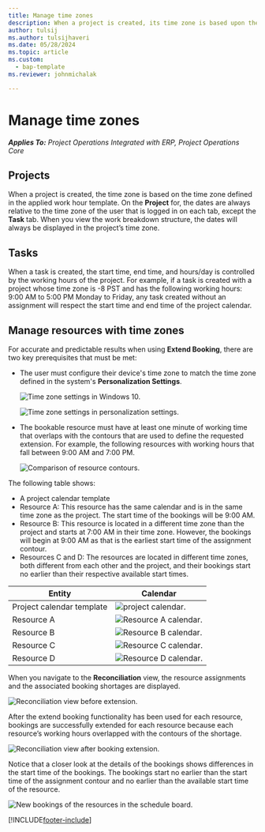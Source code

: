 ```yaml
---
title: Manage time zones
description: When a project is created, its time zone is based upon the time zone defined in the work hour template applied.
author: tulsij
ms.author: tulsijhaveri
ms.date: 05/28/2024
ms.topic: article
ms.custom: 
  - bap-template
ms.reviewer: johnmichalak

---
```


# Manage time zones

_**Applies To:** Project Operations Integrated with ERP, Project Operations Core_


## Projects

When a project is created, the time zone is based on the time zone defined in the applied work hour template. On the **Project** for, the dates are always relative to the time zone of the user that is logged in on each tab, except the **Task** tab. When you view the work breakdown structure, the dates will always be displayed in the project’s time zone.

## Tasks

When a task is created, the start time, end time, and hours/day is controlled by the working hours of the project. For example, if a task is created with a project whose time zone is -8 PST and has the following working hours: 9:00 AM to 5:00 PM Monday to Friday, any task created without an assignment will respect the start time and end time of the project calendar.

## Manage resources with time zones

For accurate and predictable results when using **Extend Booking**, there are two key prerequisites that must be met:  

- The user must configure their device's time zone to match the time zone defined in the system's **Personalization Settings**.
 
  ![Time zone settings in Windows 10.](media/reconcile-assignments-03.png)

  ![Time zone settings in personalization settings.](media/reconcile-assignments-04.png)
 
- The bookable resource must have at least one minute of working time that overlaps with the contours that are used to define the requested extension. For example, the following resources with working hours that fall between 9:00 AM and 7:00 PM. 

  ![Comparison of resource contours.](media/reconcile-assignments-05.png)

The following table shows:

- A project calendar template
- Resource A: This resource has the same calendar and is in the same time zone as the project. The start time of the bookings will be 9:00 AM.
- Resource B: This resource is located in a different time zone than the project and starts at 7:00 AM in their time zone. However, the bookings will begin at 9:00 AM as that is the earliest start time of the assignment contour.
- Resources C and D: The resources are located in different time zones, both different from each other and the project, and their bookings start no earlier than their respective available start times.

|Entity  |Calendar  |
|-|-|
|Project calendar template   | ![project calendar.](media/reconcile-assignments-06.png) |
|Resource A  | ![Resource A calendar.](media/reconcile-assignments-06.png) |
|Resource B  |  ![Resource B calendar.](media/reconcile-assignments-07.png) |
|Resource C  |  ![Resource C calendar.](media/reconcile-assignments-08.png) |
|Resource D  | ![Resource D calendar.](media/reconcile-assignments-09.png)  |
 
When you navigate to the **Reconciliation** view, the resource assignments and the associated booking shortages are displayed.

![Reconciliation view before extension.](media/reconcile-assignments-10.png)

After the extend booking functionality has been used for each resource, bookings are successfully extended for each resource because each resource’s working hours overlapped with the contours of the shortage.

![Reconciliation view after booking extension.](media/reconcile-assignments-11.png) 

Notice that a closer look at the details of the bookings shows differences in the start time of the bookings. The bookings start no earlier than the start time of the assignment contour and no earlier than the available start time of the resource.

![New bookings of the resources in the schedule board.](media/reconcile-assignments-12.png)


[!INCLUDE[footer-include](../includes/footer-banner.md)]
